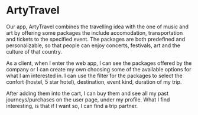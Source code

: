 # ArtyTravel

Our app, ArtyTravel combines the travelling idea with the one of music and art by offering some packages the include accomodation, transportation and tickets
to the specified event. The packages are both predefined and personalizable, so that people can enjoy concerts, festivals, art and the culture 
of that country.

As a client, when I enter the web app, I can see the packages offered by the company or I can create my own choosing some of the available options for what I am interested in.
I can use the filter for the packages to select the confort (hostel, 5 star hotel), destination, event kind, duration of my trip.

After adding them into the cart, I can buy them and see all my past journeys/purchases on the user page, under my profile.
What I find interesting, is that if I want so, I can find a trip partner.
